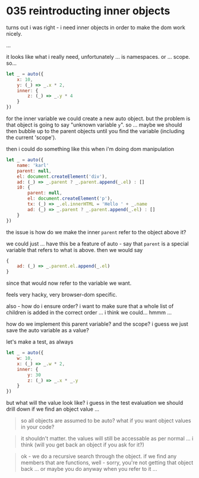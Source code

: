 
# 035 reintroducting inner objects

turns out i was right - i need inner objects
in order to make the dom work nicely.

...

it looks like what i really need,
unfortunately ... is namespaces.
or ... scope. so...

```js
let _ = auto({
	x: 10,
	y: (_) => _.x * 2,
	inner: {
		z: (_) => _.y * 4
	}
})
```

for the inner variable we could
create a new auto object. but
the problem is that object is
going to say "unknown variable `y`".
so ... maybe we should then bubble
up to the parent objects until you
find the variable (including the
current 'scope').

then i could do something like
this when i'm doing dom manipulation

```js
let _ = auto({
	name: 'karl'
	parent: null,
	el: document.createElement('div'),
	ad: (_) => _.parent ? _.parent.append(_.el) : []
	i0: {
		parent: null,
		el: document.createElement('p'),
		tx: (_) => _.el.innerHTML = 'Hello ' + _.name
		ad: (_) => _.parent ? _.parent.append(_.el) : []
	}
})
```

the issue is how do we make the inner `parent`
refer to the object above it?

we could just ... have this be a feature of
auto - say that `parent` is a special variable
that refers to what is above. then we would say

```js
{
	ad: (_) => _.parent.el.append(_.el)
}
```

since that would now refer to the variable we
want.

feels very hacky, very browser-dom specific.

also - how do i ensure order? i want to make
sure that a whole list of children is added
in the correct order ... i think we could...
hmmm ...

how do we implement this parent variable?
and the scope? i guess we just save the
auto variable as a value?

let's make a test, as always

```js
let _ = auto({
	w: 10,
	x: (_) => _.w * 2,
	inner: {
		y: 30
		z: (_) => _.x * _.y
	}
})
```

but what will the value look like?
i guess in the test evaluation we should
drill down if we find an object value ...

> so all objects are assumed to be auto?
> what if you want object values in your code?

> it shouldn't matter. the values will still
> be accessable as per normal ... i think
> (will you get back an object if you ask
> for it?)

> ok - we do a recursive search through
> the object. if we find any members that
> are functions, well - sorry, you're not
> getting that object back ... or maybe
> you do anyway when you refer to it ...


